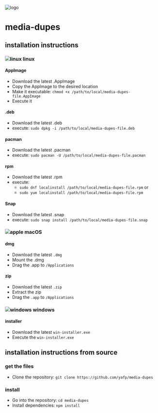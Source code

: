 ![logo](https://raw.githubusercontent.com/yafp/media-dupes/master/.github/logo/128x128.png)

# media-dupes

## installation instructions

### ![linux](https://raw.githubusercontent.com/yafp/media-dupes/master/.github/platform/linux_32x32.png) linux

#### AppImage
* Download the latest .AppImage
* Copy the AppImage to the desired location
* Make it executable: ```chmod +x /path/to/local/media-dupes-file.AppImage```
* Execute it

#### .deb
* Download the latest .deb
* execute: ```sudo dpkg -i /path/to/local/media-dupes-file.deb```

#### pacman
* Download the latest .pacman
* execute: ```sudo pacman -U /path/to/local/media-dupes-file.pacman```

#### rpm
* Download the latest .rpm
* execute:
  * ```sudo dnf localinstall /path/to/local/media-dupes-file.rpm``` or
  * ```sudo yum localinstall /path/to/local/media-dupes-file.rpm```

#### Snap
* Download the latest .snap
* execute: ```sudo snap install /path/to/local/media-dupes-file.snap```

### ![apple](https://raw.githubusercontent.com/yafp/media-dupes/master/.github/platform/apple_32x32.png) macOS
#### dmg
* Download the latest ```.dmg```
* Mount the .dmg
* Drag the .app to ```/Applications```

#### zip
* Download the latest ```.zip```
* Extract the zip
* Drag the ```.app``` to ```/Applications```

### ![windows](https://raw.githubusercontent.com/yafp/media-dupes/master/.github/platform/windows_32x32.png) windows

#### installer
* Download the latest ```win-installer.exe```
* Execute the ```win-installer.exe```

## installation instructions from source
### get the files
* Clone the repository:  ```git clone https://github.com/yafp/media-dupes ```

### install
* Go into the repository: ```cd media-dupes```
* Install dependencies: ```npm install```
